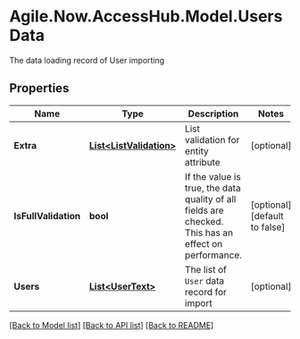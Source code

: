# Agile.Now.AccessHub.Model.UsersData
The data loading record of User importing

## Properties

Name | Type | Description | Notes
------------ | ------------- | ------------- | -------------
**Extra** | [**List&lt;ListValidation&gt;**](ListValidation.md) | List validation for entity attribute | [optional] 
**IsFullValidation** | **bool** | If the value is true, the data quality of all fields are checked. This has an effect on performance. | [optional] [default to false]
**Users** | [**List&lt;UserText&gt;**](UserText.md) | The list of `User` data record for import | [optional] 

[[Back to Model list]](../README.md#documentation-for-models) [[Back to API list]](../README.md#documentation-for-api-endpoints) [[Back to README]](../../README.md)

